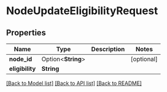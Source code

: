 # NodeUpdateEligibilityRequest

## Properties

Name | Type | Description | Notes
------------ | ------------- | ------------- | -------------
**node_id** | Option<**String**> |  | [optional]
**eligibility** | **String** |  | 

[[Back to Model list]](../README.md#documentation-for-models) [[Back to API list]](../README.md#documentation-for-api-endpoints) [[Back to README]](../README.md)


